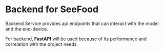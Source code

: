 # Backend for SeeFood

Backend Service provides api endpoints that can interact with the model and the end-device.

For backend, **FastAPI** will be used because of its performance and correlation with the project needs.
